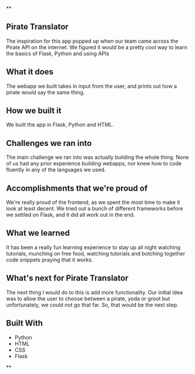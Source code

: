**

## Pirate Translator

The inspiration for this app popped up when our team came across the Pirate API on the internet. We figured it would be a pretty cool way to learn the basics of Flask, Python and using APIs
## What it does
The webapp we built takes in input from the user, and prints out how a pirate would say the same thing. 
## How we built it
We built the app in Flask, Python and HTML.
## Challenges we ran into
The main challenge we ran into was actually building the whole thing. None of us had any prior experience building webapps, nor knew how to code fluently in any of the languages we used. 
## Accomplishments that we're proud of
We're really proud of the frontend, as we spent the most time to make it look at least decent. We tried out a bunch of different frameworks before we settled on Flask, and it did all work out in the end. 
## What we learned
It has been a really fun learning experience to stay up all night watching tutorials, munching on free food, watching tutorials and botching together code snippets praying that it works. 
## What's next for Pirate Translator
The next thing I would do to this is add more functionality. Our initial idea was to allow the user to choose between a pirate, yoda or groot but unfortunately, we could not go that far. So, that would be the next step. 

## Built With

 - Python
 - HTML
 - CSS
 - Flask
 

**
